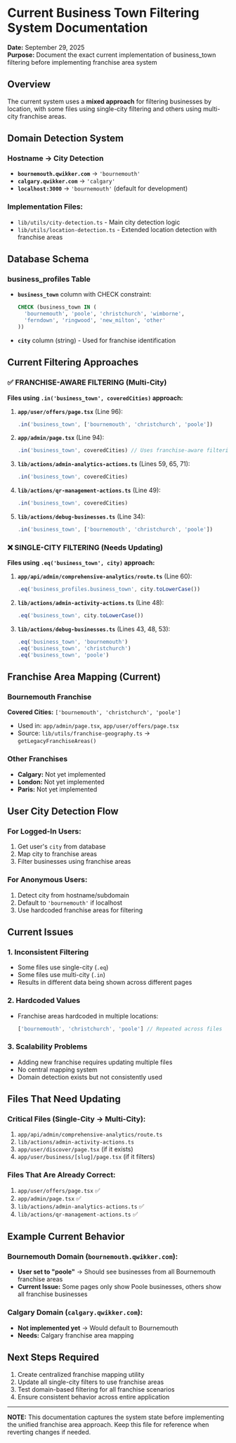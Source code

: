 # Current Business Town Filtering System Documentation

**Date:** September 29, 2025  
**Purpose:** Document the exact current implementation of business_town filtering before implementing franchise area system

## Overview
The current system uses a **mixed approach** for filtering businesses by location, with some files using single-city filtering and others using multi-city franchise areas.

## Domain Detection System

### Hostname → City Detection
- **`bournemouth.qwikker.com`** → `'bournemouth'`
- **`calgary.qwikker.com`** → `'calgary'`
- **`localhost:3000`** → `'bournemouth'` (default for development)

### Implementation Files:
- `lib/utils/city-detection.ts` - Main city detection logic
- `lib/utils/location-detection.ts` - Extended location detection with franchise areas

## Database Schema

### business_profiles Table
- **`business_town`** column with CHECK constraint:
  ```sql
  CHECK (business_town IN (
    'bournemouth', 'poole', 'christchurch', 'wimborne',
    'ferndown', 'ringwood', 'new_milton', 'other'
  ))
  ```
- **`city`** column (string) - Used for franchise identification

## Current Filtering Approaches

### ✅ FRANCHISE-AWARE FILTERING (Multi-City)
**Files using `.in('business_town', coveredCities)` approach:**

1. **`app/user/offers/page.tsx`** (Line 96):
   ```typescript
   .in('business_town', ['bournemouth', 'christchurch', 'poole'])
   ```

2. **`app/admin/page.tsx`** (Line 94):
   ```typescript
   .in('business_town', coveredCities) // Uses franchise-aware filtering
   ```

3. **`lib/actions/admin-analytics-actions.ts`** (Lines 59, 65, 71):
   ```typescript
   .in('business_town', coveredCities)
   ```

4. **`lib/actions/qr-management-actions.ts`** (Line 49):
   ```typescript
   .in('business_town', coveredCities)
   ```

5. **`lib/actions/debug-businesses.ts`** (Line 34):
   ```typescript
   .in('business_town', ['bournemouth', 'christchurch', 'poole'])
   ```

### ❌ SINGLE-CITY FILTERING (Needs Updating)
**Files using `.eq('business_town', city)` approach:**

1. **`app/api/admin/comprehensive-analytics/route.ts`** (Line 60):
   ```typescript
   .eq('business_profiles.business_town', city.toLowerCase())
   ```

2. **`lib/actions/admin-activity-actions.ts`** (Line 48):
   ```typescript
   .eq('business_town', city.toLowerCase())
   ```

3. **`lib/actions/debug-businesses.ts`** (Lines 43, 48, 53):
   ```typescript
   .eq('business_town', 'bournemouth')
   .eq('business_town', 'christchurch') 
   .eq('business_town', 'poole')
   ```

## Franchise Area Mapping (Current)

### Bournemouth Franchise
**Covered Cities:** `['bournemouth', 'christchurch', 'poole']`
- Used in: `app/admin/page.tsx`, `app/user/offers/page.tsx`
- Source: `lib/utils/franchise-geography.ts` → `getLegacyFranchiseAreas()`

### Other Franchises
- **Calgary:** Not yet implemented
- **London:** Not yet implemented  
- **Paris:** Not yet implemented

## User City Detection Flow

### For Logged-In Users:
1. Get user's `city` from database
2. Map city to franchise areas
3. Filter businesses using franchise areas

### For Anonymous Users:
1. Detect city from hostname/subdomain
2. Default to `'bournemouth'` if localhost
3. Use hardcoded franchise areas for filtering

## Current Issues

### 1. Inconsistent Filtering
- Some files use single-city (`.eq`)
- Some files use multi-city (`.in`)
- Results in different data being shown across different pages

### 2. Hardcoded Values
- Franchise areas hardcoded in multiple locations:
  ```typescript
  ['bournemouth', 'christchurch', 'poole'] // Repeated across files
  ```

### 3. Scalability Problems
- Adding new franchise requires updating multiple files
- No central mapping system
- Domain detection exists but not consistently used

## Files That Need Updating

### Critical Files (Single-City → Multi-City):
1. `app/api/admin/comprehensive-analytics/route.ts`
2. `lib/actions/admin-activity-actions.ts`
3. `app/user/discover/page.tsx` (if it exists)
4. `app/user/business/[slug]/page.tsx` (if it filters)

### Files That Are Already Correct:
1. `app/user/offers/page.tsx` ✅
2. `app/admin/page.tsx` ✅
3. `lib/actions/admin-analytics-actions.ts` ✅
4. `lib/actions/qr-management-actions.ts` ✅

## Example Current Behavior

### Bournemouth Domain (`bournemouth.qwikker.com`):
- **User set to "poole"** → Should see businesses from all Bournemouth franchise areas
- **Current Issue:** Some pages only show Poole businesses, others show all franchise businesses

### Calgary Domain (`calgary.qwikker.com`):
- **Not implemented yet** → Would default to Bournemouth
- **Needs:** Calgary franchise area mapping

## Next Steps Required
1. Create centralized franchise mapping utility
2. Update all single-city filters to use franchise areas
3. Test domain-based filtering for all franchise scenarios
4. Ensure consistent behavior across entire application

---

**NOTE:** This documentation captures the system state before implementing the unified franchise area approach. Keep this file for reference when reverting changes if needed.
